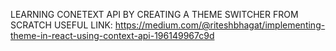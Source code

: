 LEARNING CONETEXT API BY CREATING A THEME SWITCHER FROM SCRATCH
USEFUL LINK:
https://medium.com/@riteshbhagat/implementing-theme-in-react-using-context-api-196149967c9d